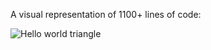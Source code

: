 A visual representation of 1100+ lines of code:

![Hello world triangle](https://i.ibb.co/dfxkdBm/1000-lines.png)
